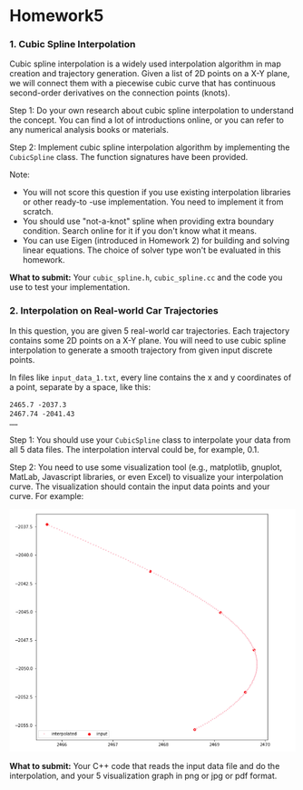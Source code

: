 # Homework5

### 1. Cubic Spline Interpolation

Cubic spline interpolation is a widely used interpolation algorithm in map creation and trajectory generation. Given a list of 2D points on a X-Y plane, we will connect them with a piecewise cubic curve that has continuous second-order derivatives on the connection points (knots).

Step 1: Do your own research about cubic spline interpolation to understand the concept. You can find a lot of introductions online, or you can refer to any numerical analysis books or materials.

Step 2: Implement cubic spline interpolation algorithm by implementing the `CubicSpline` class. The function signatures have been provided.

Note: 
- You will not score this question if you use existing interpolation libraries or other ready-to -use implementation. You need to implement it from scratch.
- You should use "not-a-knot" spline when providing extra boundary condition. Search online for it if you don't know what it means.
- You can use Eigen (introduced in Homework 2) for building and solving linear equations. The choice of solver type won't be evaluated in this homework.

**What to submit:** Your `cubic_spline.h`, `cubic_spline.cc` and the code you use to test your implementation.

### 2. Interpolation on Real-world Car Trajectories
In this question, you are given 5 real-world car trajectories. Each trajectory contains some 2D points on a X-Y plane. You will need to use cubic spline interpolation to generate a smooth trajectory from given input discrete points.

In files like `input_data_1.txt`, every line contains the x and y coordinates of a point, separate by a space, like this:

```
2465.7 -2037.3
2467.74 -2041.43
……
```

Step 1: You should use your `CubicSpline` class to interpolate your data from all 5 data files. The interpolation interval could be, for example, 0.1.

Step 2: You need to use some visualization tool (e.g., matplotlib, gnuplot, MatLab, Javascript libraries, or even Excel) to visualize your interpolation curve. The visualization should contain the input data points and your curve. For example:

![example_graph](visualization_graph.png)

**What to submit:** Your C++ code that reads the input data file and do the interpolation, and 
your 5 visualization graph in png or jpg or pdf format.
